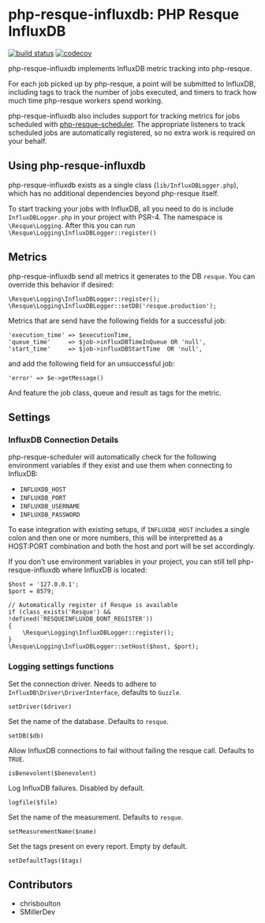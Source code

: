 php-resque-influxdb: PHP Resque InfluxDB
==========================================
[![build status](https://api.travis-ci.org/M2Mobi/php-resque-influxdb.svg)](https://travis-ci.org/M2Mobi/php-resque-influxdb) [![codecov](https://codecov.io/gh/M2Mobi/php-resque-influxdb/branch/master/graph/badge.svg)](https://codecov.io/gh/M2Mobi/php-resque-influxdb)

php-resque-influxdb implements InfluxDB metric tracking into php-resque.

For each job picked up by php-resque, a point will be submitted to
InfluxDB, including tags to track the number of jobs executed, and timers to
track how much time php-resque workers spend working.

php-resque-influxdb also includes support for tracking metrics for jobs scheduled
with [php-resque-scheduler](http://github.com/chrisboulton/php-resque-scheduler).
The appropriate listeners to track scheduled jobs are automatically registered,
so no extra work is required on your behalf.

## Using php-resque-influxdb

php-resque-influxdb exists as a single class (`lib/InfluxDBLogger.php`), which has
no additional dependencies beyond php-resque itself.

To start tracking your jobs with InfluxDB, all you need to do is include
`InfluxDBLogger.php` in your project with PSR-4. The namespace is `\Resque\Logging`.
After this you can run `\Resque\Logging\InfluxDBLogger::register()`


## Metrics

php-resque-influxdb send all metrics it generates to the DB `resque`. You can
override this behavior if desired:

	\Resque\Logging\InfluxDBLogger::register();
	\Resque\Logging\InfluxDBLogger::setDB('resque.production');
	
Metrics that are send have the following fields for a successful job:

    'execution_time' => $executionTime,
    'queue_time'     => $job->influxDBTimeInQueue OR 'null',
    'start_time'     => $job->influxDBStartTime  OR 'null',
	
and add the following field for an unsuccessful job:

    'error' => $e->getMessage()

And feature the job class, queue and result as tags for the metric.

## Settings

### InfluxDB Connection Details

php-resque-scheduler will automatically check for the following environment
variables if they exist and use them when connecting to InfluxDB:

 * `INFLUXDB_HOST`
 * `INFLUXDB_PORT`
 * `INFLUXDB_USERNAME`
 * `INFLUXDB_PASSWORD`

To ease integration with existing setups, if `INFLUXDB_HOST` includes
a single colon and then one or more numbers, this will be interpretted
as a HOST:PORT combination and both the host and port will be set accordingly.

If you don't use environment variables in your project, you can still tell
php-resque-influxdb where InfluxDB is located:

	$host = '127.0.0.1';
	$port = 8579;

	// Automatically register if Resque is available
    if (class_exists('Resque') && !defined('RESQUEINFLUXDB_DONT_REGISTER'))
    {
        \Resque\Logging\InfluxDBLogger::register();
    }
	\Resque\Logging\InfluxDBLogger::setHost($host, $port);


### Logging settings functions

Set the connection driver. Needs to adhere to `InfluxDB\Driver\DriverInterface`, defaults to `Guzzle`.

    setDriver($driver)

Set the name of the database. Defaults to `resque`.

    setDB($db)

Allow InfluxDB connections to fail without failing the resque call. Defaults to `TRUE`.

    isBenevolent($benevolent)

Log InfluxDB failures. Disabled by default.

    logfile($file)

Set the name of the measurement. Defaults to `resque`.

    setMeasurementName($name)

Set the tags present on every report. Empty by default.

    setDefaultTags($tags)

## Contributors ##

* chrisboulton
* SMillerDev
